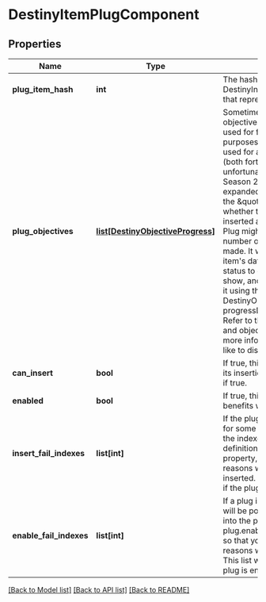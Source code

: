 # DestinyItemPlugComponent

## Properties
Name | Type | Description | Notes
------------ | ------------- | ------------- | -------------
**plug_item_hash** | **int** | The hash identifier of the DestinyInventoryItemDefinition that represents this plug. | [optional] 
**plug_objectives** | [**list[DestinyObjectiveProgress]**](DestinyObjectiveProgress.md) | Sometimes, Plugs may have objectives: these are often used for flavor and display purposes, but they can be used for any arbitrary purpose (both fortunately and unfortunately). Recently (with Season 2) they were expanded in use to be used as the \&quot;gating\&quot; for whether the plug can be inserted at all. For instance, a Plug might be tracking the number of PVP kills you have made. It will use the parent item&#39;s data about that tracking status to determine what to show, and will generally show it using the DestinyObjectiveDefinition&#39;s progressDescription property. Refer to the plug&#39;s itemHash and objective property for more information if you would like to display even more data. | [optional] 
**can_insert** | **bool** | If true, this plug has met all of its insertion requirements. Big if true. | [optional] 
**enabled** | **bool** | If true, this plug will provide its benefits while inserted. | [optional] 
**insert_fail_indexes** | **list[int]** | If the plug cannot be inserted for some reason, this will have the indexes into the plug item definition&#39;s plug.insertionRules property, so you can show the reasons why it can&#39;t be inserted.  This list will be empty if the plug can be inserted. | [optional] 
**enable_fail_indexes** | **list[int]** | If a plug is not enabled, this will be populated with indexes into the plug item definition&#39;s plug.enabledRules property, so that you can show the reasons why it is not enabled.  This list will be empty if the plug is enabled. | [optional] 

[[Back to Model list]](../README.md#documentation-for-models) [[Back to API list]](../README.md#documentation-for-api-endpoints) [[Back to README]](../README.md)



